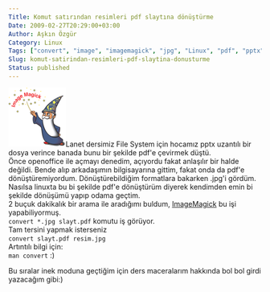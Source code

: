 ```yaml
---
Title: Komut satırından resimleri pdf slaytına dönüştürme
Date: 2009-02-27T20:29:00+03:00
Author: Aşkın Özgür
Category: Linux
Tags: ["convert", "image", "imagemagick", "jpg", "Linux", "pdf", "pptx"]
Slug: komut-satirindan-resimleri-pdf-slaytina-donusturme
Status: published
---
```


![ImageMagick](/uploads/2009/02/imagemagick.png "ImageMagick")Lanet dersimiz File System için hocamız pptx uzantılı bir dosya verince banada bunu bir şekilde pdf'e çevirmek düştü.  
Önce openoffice ile açmayı denedim, açıyordu fakat anlaşılır bir halde değildi. Bende alıp arkadaşımın bilgisayarına gittim, fakat onda da pdf'e dönüştüremiyordum. Dönüştürebildiğim formatlara bakarken .jpg'i gördüm. Nasılsa linuxta bu bi şekilde pdf'e dönüştürüm diyerek kendimden emin bi şekilde dönüşümü yapıp odama geçtim.  
2 buçuk dakikalık bir arama ile aradığımı buldum, [ImageMagick](http://www.imagemagick.org/) bu işi yapabiliyormuş.  
`convert *.jpg slayt.pdf` komutu iş görüyor.  
Tam tersini yapmak isterseniz  
`convert slayt.pdf resim.jpg`  
Artıntılı bilgi için:  
`man convert` :)

Bu sıralar inek moduna geçtiğim için ders maceralarım hakkında bol bol girdi yazacağım gibi:)
